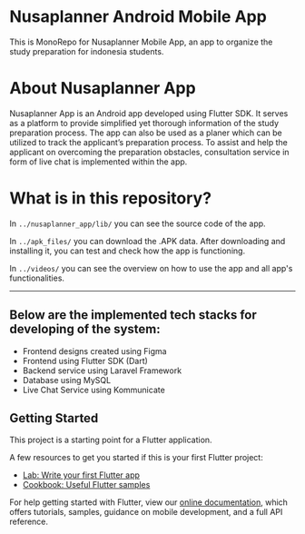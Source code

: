 # Nusaplanner Android Mobile App

This is MonoRepo for Nusaplanner Mobile App, an app to organize the study preparation for indonesia students.

# About Nusaplanner App

Nusaplanner App is an Android app developed using Flutter SDK. It serves as a platform to provide simplified yet thorough information of the study preparation process. The app can also be used as a planer which can be utilized to track the applicant’s preparation process. To assist and help the applicant on overcoming the preparation obstacles, consultation service in form of live chat is implemented within the app.

# What is in this repository?


In `../nusaplanner_app/lib/` you can see the source code of the app. 

In `../apk_files/` you can download the .APK data. After downloading and installing it, you can test and check how the app is functioning.

In `../videos/` you can see the overview on how to use the app and all app's functionalities.

------------
## Below are the implemented tech stacks for developing of the system:

* Frontend designs created using Figma
* Frontend using Flutter SDK (Dart)
* Backend service using Laravel Framework
* Database using MySQL
* Live Chat Service using Kommunicate

## Getting Started

This project is a starting point for a Flutter application.

A few resources to get you started if this is your first Flutter project:

- [Lab: Write your first Flutter app](https://flutter.dev/docs/get-started/codelab)
- [Cookbook: Useful Flutter samples](https://flutter.dev/docs/cookbook)

For help getting started with Flutter, view our
[online documentation](https://flutter.dev/docs), which offers tutorials,
samples, guidance on mobile development, and a full API reference.

